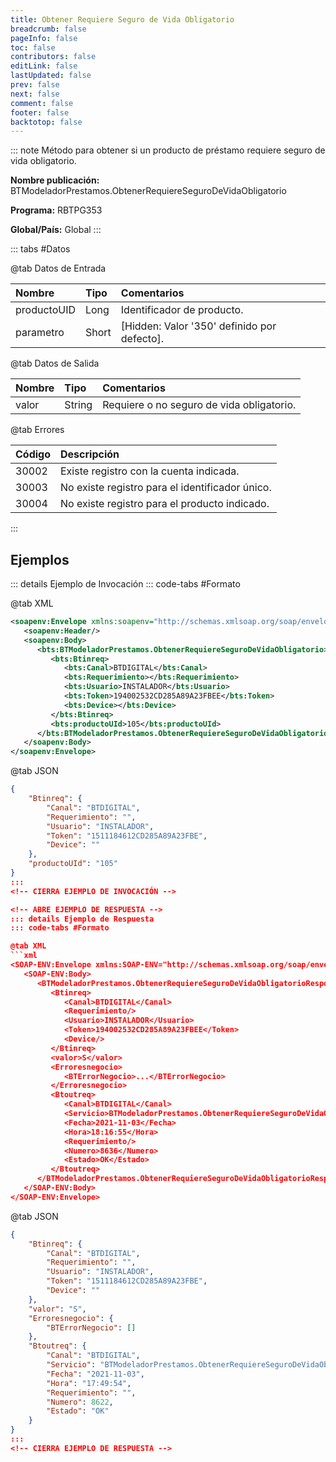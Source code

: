```yaml
---
title: Obtener Requiere Seguro de Vida Obligatorio
breadcrumb: false
pageInfo: false
toc: false
contributors: false
editLink: false
lastUpdated: false
prev: false
next: false
comment: false
footer: false
backtotop: false
---
```


<!-- ABRE DATOS DEL MÉTODO -->
::: note Método para obtener si un producto de préstamo requiere seguro de vida obligatorio.

**Nombre publicación:** BTModeladorPrestamos.ObtenerRequiereSeguroDeVidaObligatorio

**Programa:** RBTPG353

**Global/País:** Global
:::
<!-- CIERRA DATOS DEL MÉTODO -->

<!-- ABRE TABLA DE DATOS -->
::: tabs #Datos 

@tab Datos de Entrada

Nombre | Tipo | Comentarios
:--------- | :--------- | :---------
productoUID | Long | Identificador de producto.
parametro | Short | [Hidden: Valor '350' definido por defecto].

@tab Datos de Salida

Nombre | Tipo | Comentarios
:--------- | :----------- | :-----------
valor | String | Requiere o no seguro de vida obligatorio.

@tab Errores

Código | Descripción
:--------- | :-----------
30002 | Existe registro con la cuenta indicada.
30003 | No existe registro para el identificador único.
30004 | No existe registro para el producto indicado.
::: 
<!-- CIERRA TABLA DE DATOS -->

## **Ejemplos**

<!-- ABRE EJEMPLO DE INVOCACIÓN -->
::: details Ejemplo de Invocación 
::: code-tabs #Formato

@tab XML
```xml
<soapenv:Envelope xmlns:soapenv="http://schemas.xmlsoap.org/soap/envelope/" xmlns:bts="http://uy.com.dlya.bantotal/BTSOA/">
   <soapenv:Header/>
   <soapenv:Body>
      <bts:BTModeladorPrestamos.ObtenerRequiereSeguroDeVidaObligatorio>
         <bts:Btinreq>
            <bts:Canal>BTDIGITAL</bts:Canal>
            <bts:Requerimiento></bts:Requerimiento>
            <bts:Usuario>INSTALADOR</bts:Usuario>
            <bts:Token>194002532CD285A89A23FBEE</bts:Token>
            <bts:Device></bts:Device>
         </bts:Btinreq>
         <bts:productoUId>105</bts:productoUId>
      </bts:BTModeladorPrestamos.ObtenerRequiereSeguroDeVidaObligatorio>
   </soapenv:Body>
</soapenv:Envelope>
```

@tab JSON
```json
{
    "Btinreq": {
        "Canal": "BTDIGITAL",
        "Requerimiento": "",
        "Usuario": "INSTALADOR",
        "Token": "1511184612CD285A89A23FBE",
        "Device": ""
    },
    "productoUId": "105"
}
:::
<!-- CIERRA EJEMPLO DE INVOCACIÓN -->

<!-- ABRE EJEMPLO DE RESPUESTA -->
::: details Ejemplo de Respuesta 
::: code-tabs #Formato

@tab XML
```xml
<SOAP-ENV:Envelope xmlns:SOAP-ENV="http://schemas.xmlsoap.org/soap/envelope/" xmlns:xsd="http://www.w3.org/2001/XMLSchema" xmlns:SOAP-ENC="http://schemas.xmlsoap.org/soap/encoding/" xmlns:xsi="http://www.w3.org/2001/XMLSchema-instance">
   <SOAP-ENV:Body>
      <BTModeladorPrestamos.ObtenerRequiereSeguroDeVidaObligatorioResponse xmlns="http://uy.com.dlya.bantotal/BTSOA/">
         <Btinreq>
            <Canal>BTDIGITAL</Canal>
            <Requerimiento/>
            <Usuario>INSTALADOR</Usuario>
            <Token>194002532CD285A89A23FBEE</Token>
            <Device/>
         </Btinreq>
         <valor>S</valor>
         <Erroresnegocio>
            <BTErrorNegocio>...</BTErrorNegocio>
         </Erroresnegocio>
         <Btoutreq>
            <Canal>BTDIGITAL</Canal>
            <Servicio>BTModeladorPrestamos.ObtenerRequiereSeguroDeVidaObligatorio</Servicio>
            <Fecha>2021-11-03</Fecha>
            <Hora>18:16:55</Hora>
            <Requerimiento/>
            <Numero>8636</Numero>
            <Estado>OK</Estado>
         </Btoutreq>
      </BTModeladorPrestamos.ObtenerRequiereSeguroDeVidaObligatorioResponse>
   </SOAP-ENV:Body>
</SOAP-ENV:Envelope>
```

@tab JSON
```json
{
    "Btinreq": {
        "Canal": "BTDIGITAL",
        "Requerimiento": "",
        "Usuario": "INSTALADOR",
        "Token": "1511184612CD285A89A23FBE",
        "Device": ""
    },
    "valor": "S",
    "Erroresnegocio": {
        "BTErrorNegocio": []
    },
    "Btoutreq": {
        "Canal": "BTDIGITAL",
        "Servicio": "BTModeladorPrestamos.ObtenerRequiereSeguroDeVidaObligatorio",
        "Fecha": "2021-11-03",
        "Hora": "17:49:54",
        "Requerimiento": "",
        "Numero": 8622,
        "Estado": "OK"
    }
}
::: 
<!-- CIERRA EJEMPLO DE RESPUESTA -->